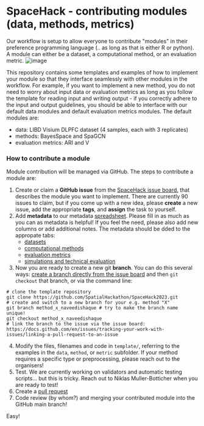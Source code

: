 # SpaceHack - contributing modules (data, methods, metrics)

Our workflow is setup to allow everyone to contribute "modules" in their preference programming language (.. as long as that is either R or python). A module can either be a dataset, a computational method, or an evaluation metric.
![image](https://github.com/SpatialHackathon/SpaceHack2023/assets/114547/7c002916-0a90-4fe7-8745-489313bc0192)

This repository contains some templates and examples of how to implement your module so that they interface seamlessly with other modules in the workflow. For example, if you want to implement a new method, you do not need to worry about input data or evaluation metrics as long as you follow the template for reading input and writing output - if you correctly adhere to the input and output guidelines, you should be able to interface with our default data modules and default evaluation metrics modules. The default modules are:
 - data: LIBD Visium DLPFC dataset (4 samples, each with 3 replicates)
 - methods: BayesSpace and SpaGCN
 - evaluation metrics: ARI and V

### How to contribute a module

Module contribution will be managed via GitHub. The steps to contribute a module are:
 1. Create or claim a **GitHub issue** from the [SpaceHack issue board.](https://github.com/SpatialHackathon/SpaceHack2023/issues) that describes the module you want to implement. There are currently 90 issues to claim, but if you come up with a new idea, please **create** a new issue, add the appropriate **tags**, and **assign** the task to yourself.
 2. Add **metadata** to our metadata [spreadsheet](https://docs.google.com/spreadsheets/d/1QCeAF4yQG4bhZSGPQwwVBj_XF7ADY_2mK5xivAIfHsc/edit). Please fill in as much as you can as metadata is helpful! If you feel the need, please also add new columns or add additional notes. The metadata should be dded to the appropate tabs:
    - [datasets](https://docs.google.com/spreadsheets/d/1QCeAF4yQG4bhZSGPQwwVBj_XF7ADY_2mK5xivAIfHsc/edit#gid=1453488771)
    - [computational methods](https://docs.google.com/spreadsheets/d/1QCeAF4yQG4bhZSGPQwwVBj_XF7ADY_2mK5xivAIfHsc/edit#gid=0)
    - [evaluation metrics](https://docs.google.com/spreadsheets/d/1QCeAF4yQG4bhZSGPQwwVBj_XF7ADY_2mK5xivAIfHsc/edit#gid=4776337)
    - [simulations and technical evaluation](https://docs.google.com/spreadsheets/d/1QCeAF4yQG4bhZSGPQwwVBj_XF7ADY_2mK5xivAIfHsc/edit#gid=640974611)
 3. Now you are ready to create a new git **branch**. You can do this several ways: [create a branch directly from the issue board](https://docs.github.com/en/issues/tracking-your-work-with-issues/creating-a-branch-for-an-issue) and then `git checkout` that branch, or via the command line:
```
# clone the template repository
git clone https://github.com/SpatialHackathon/SpaceHack2023.git
# create and switch to a new branch for your e.g. method "X"
git branch method_x_naveedishaque # try to make the branch name unique!
git checkout method_x_naveedishaque
# link the branch to the issue via the issue board: https://docs.github.com/en/issues/tracking-your-work-with-issues/linking-a-pull-request-to-an-issue
```
 4. Modify the files, filenames and code in `template/`, referring to the examples in the `data`, `method`, or `metric` subfolder. If your method requires a specific type or preprocessing, please reach out to the organisers!
 5. Test. We are currently working on validators and automatic testing scripts... but this is tricky. Reach out to Niklas Muller-Botticher when you are ready to test!
 6. Create a [pull request](https://docs.github.com/en/pull-requests/collaborating-with-pull-requests/proposing-changes-to-your-work-with-pull-requests/creating-a-pull-request?tool=cli)
 7. Code review (by whom?) and merging your contributed module into the GitHub main branch!

Easy!

